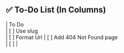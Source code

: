 ## ✅ To-Do List (In Columns)

| To Do                          
| [ ] Use slug                         
| [ ] Format Url
| [ ] Add 404 Not Found page                                    
| [ ]    |                                 
